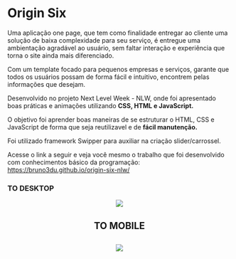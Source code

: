 # **Origin Six** 

Uma aplicação one page, que tem como finalidade entregar ao cliente uma solução de baixa complexidade para seu serviço, é entregue uma ambientação agradável ao usuário, sem faltar interação e experiência que torna o site ainda mais diferenciado.

Com um template focado para pequenos empresas e serviços, garante que todos os usuários possam de forma fácil e intuitivo, encontrem pelas informações que desejam.


Desenvolvido no projeto Next Level Week - NLW, onde foi apresentado boas práticas e animações utilizando **CSS, HTML e JavaScript.**

O objetivo foi aprender boas maneiras de se estruturar o HTML, CSS e JavaScript de forma que seja reutilizavel e de **fácil manutenção.**

Foi utilizado framework Swipper para auxiliar na criação slider/carrossel.

Acesse o link a seguir e veja você mesmo o trabalho que foi desenvolvido com conhecimentos básico da programação: https://bruno3du.github.io/origin-six-nlw/


### TO DESKTOP
<p align="center">
  <img src="https://i.imgur.com/EsD2K2F.gif">
</p>

<h2 align="center"> TO MOBILE <h2>
<p align="center">
  <img src="https://imgur.com/6jzxO3l.gif">
</p>
